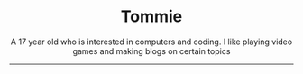 <h1 align="center">Tommie</h1>
    <p align="center">
      <b></b> A 17 year old who is interested in computers and coding. I like playing video games and making blogs on certain topics
    <p align="center">
    </p>
        <hr>
    <img src="">
  
